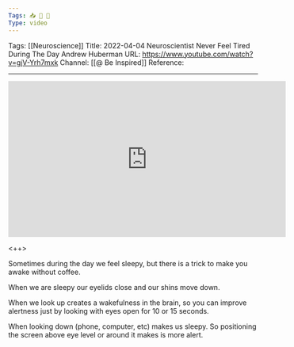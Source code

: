 ```yaml
---
Tags: 📥 🎥 🔴
Type: video
---
```


Tags: [[Neuroscience]]
Title: 2022-04-04 Neuroscientist Never Feel Tired During The Day Andrew Huberman
URL: https://www.youtube.com/watch?v=gjV-Yrh7mxk
Channel: [[@ Be Inspired]]
Reference: 

---

<center>
	<iframe width="560" height="315" src="https://www.youtube.com/embed/gjV-Yrh7mxk" frameborder="0" allow="accelerometer; autoplay; encrypted-media; gyroscope; picture-in-picture" allow-fullscreen></iframe>
</center>

<++>

Sometimes during the day we feel sleepy, but there is a trick to make you awake without coffee.

When we are sleepy our eyelids close and our shins move down.

When we look up creates a wakefulness in the brain, so you can improve alertness just by looking with eyes open for 10 or 15 seconds.

When looking down (phone, computer, etc) makes us sleepy. So positioning the screen above eye level or around it makes is more alert.